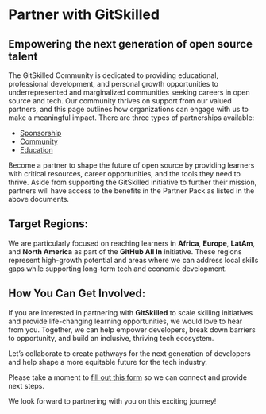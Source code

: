 # Partner with GitSkilled

## Empowering the next generation of open source talent


The GitSkilled Community is dedicated to providing educational, professional development, and personal growth opportunities to underrepresented and marginalized communities seeking careers in open source and tech. Our community thrives on support from our valued partners, and this page outlines how organizations can engage with us to make a meaningful impact. There are three types of partnerships available:

   - [Sponsorship](https://github.com/All-In-Open-Source-Project/About-All-In/blob/main/partners-sponsorship.md)
   - [Community](https://github.com/All-In-Open-Source-Project/About-All-In/blob/main/partners-community.md)
   - [Education](https://github.com/All-In-Open-Source-Project/About-All-In/blob/main/partners-education.md)

Become a partner to shape the future of open source by providing learners with critical resources, career opportunities, and the tools they need to thrive. Aside from supporting the GitSkilled initiative to further their mission, partners will have access to the benefits in the Partner Pack as listed in the above documents.



## Target Regions:

We are particularly focused on reaching learners in **Africa**, **Europe**, **LatAm**, and **North America** as part of the **GitHub All In** initiative. These regions represent high-growth potential and areas where we can address local skills gaps while supporting long-term tech and economic development.

## How You Can Get Involved:

If you are interested in partnering with **GitSkilled** to scale skilling initiatives and provide life-changing learning opportunities, we would love to hear from you. Together, we can help empower developers, break down barriers to opportunity, and build an inclusive, thriving tech ecosystem.

Let’s collaborate to create pathways for the next generation of developers and help shape a more equitable future for the tech industry.


Please take a moment to [fill out this form](https://docs.google.com/forms/d/e/1FAIpQLSfEM7HPiLaJmbigHTAkvHbDmmFxNstCWVeQ866c0rj2WfUxQQ/viewform) so we can connect and provide next steps.

We look forward to partnering with you on this exciting journey!




